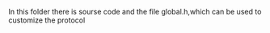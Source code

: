 In this folder there is sourse code and the file global.h,which can be used to customize the protocol
